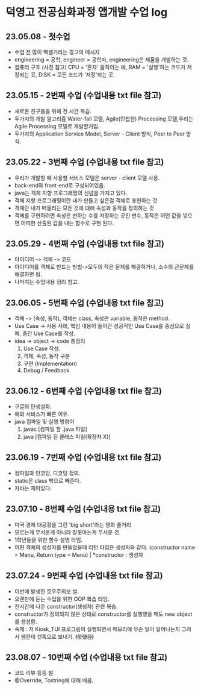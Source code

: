 # 덕영고 전공심화과정 앱개발 수업 log
## 23.05.08 - 첫수업
* 수업 전 많이 빡셀거라는 경고의 메시지
* engineering = 공학, engineer = 공학자, engineering은 제품을 개발하는 것.
* 컴퓨터 구조 (사진 참고) CPU = '혼자' 움직이는 애, RAM = '실행'하는 코드가 저장되는 곳, DISK = 모든 코드가 '저장'되는 곳.
## 23.05.15 - 2번쨰 수업 (수업내용 txt file 참고)
* 새로온 친구들을 위해 전 시간 복습.
* 두가지의 개발 알고리즘 Water-fall 모델, Agile(민첩한) Processing 모델,우리는 Agile Processing 모델로 개발할거임.
* 두가지의 Application Service Model, Server - Client 방식, Peer to Peer 방식.
## 23.05.22 - 3번째 수업 (수업내용 txt file 참고)
* 우리가 개발할 때 사용할 서비스 모델은 server - client 모델 사용.
* back-end와 front-end로 구성되어있음.
* java는 객체 지향 프로그래밍의 신념을 가지고 있다.
* 객체 지향 프로그래밍이란 내가 만들고 싶은걸 객체로 표현하는 것
* 객체란 내가 떠올리는 모든 것에 대해 속성과 동작을 정의하는 것
* 객체를 구현하려면 속성은 변하는 수를 저장하는 곳인 변수, 동작은 어떤 값을 넣으면 어떠한 산출된 값을 내는 함수로 구현 된다. 
## 23.05.29 - 4번째 수업 (수업내용 txt file 참고)
* 아이디어 -> 객체 -> 코드
* 아이디어를 객체로 만드는 방법->모두의 작은 문제를 해결하거나, 소수의 큰문제를 해결하면 됨.
* 나머지는 수업내용 정리 참고.
## 23.06.05 - 5번째 수업 (수업내용 txt file 참고)
* 객체 -> (속성, 동작), 객체는 class, 속성은 variable, 동작은 method.
* Use Case -> 사용 사례, 핵심 내용이 들어간 성공적인 Use Case를 중심으로 실패, 중간 Use Case를 작성.
* idea -> object -> code 총정리
    1. Use Case 작성.
    2. 객체, 속성, 동작 구분
    3. 구현 (Implementation)
    4. Debug / Feedback
## 23.06.12 - 6번째 수업 (수업내용 txt file 참고)
* 구글의 탄생설화.
* 해외 서비스가 빠른 이유.
* java 컴파일 및 실행 명령어
    1. javac [컴파일 할 .java 파일]
    2. java [컴파일 된 클래스 파일(확장자 X)]

## 23.06.19 - 7번째 수업 (수업내용 txt file 참고)
* 컴파일과 인코딩, 디코딩 정의.
* static은 class 밖으로 빼준다.
* 자바는 재미있다.

## 23.07.10 - 8번째 수업 (수업내용 txt file 참고)
* 미국 경제 대공황을 그린 'big short'라는 영화 줄거리
* 모르는게 무서운게 아니라 잘못아는게 무서운 것.
* 1학년들을 위한 함수 설명 타임.
* 어떤 객체의 생성자를 만들었을때 리턴 타입은 생성자와 같다. (constructor name = Menu, Return type = Menu) | *constructor : 생성자

## 23.07.24 - 9번째 수업 (수업내용 txt file 참고)
* 이번에 발생한 호우주의보 썰.
* 오랜만에 듣는 수업을 위한 OOP 복습 타임.
* 전시간에 나온 constructor(생성자) 관련 복습.
* constructor가 정의되지 않은 상태로 constructor를 실행했을 때도 new object를 생성함.
* 숙제 : 저 Kiosk_TUI 프로그림이 실행되면서 메모리에 무슨 일이 일어나는지 그려서 쌤한테 갠톡으로 보내기. ~~(못했음)~~

## 23.08.07 - 10번째 수업 (수업내용 txt file 참고)
* 코드 리뷰 등등 썰.
* @Override, Tostring에 대해 배움.